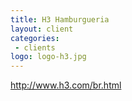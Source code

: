 ```yaml
---
title: H3 Hamburgueria
layout: client
categories:
 - clients
logo: logo-h3.jpg
---
```


http://www.h3.com/br.html